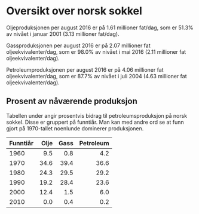 # Oversikt over norsk sokkel


Oljeproduksjonen per august 2016 er på 1.61 millioner fat/dag, som er 51.3% av nivået i januar 2001 (3.13 millioner fat/dag).

Gassproduksjonen per august 2016 er på 2.07 millioner fat oljeekvivalenter/dag, som er 98.0% av nivået i mai 2016 (2.11 millioner fat oljeekvivalenter/dag).

Petroleumproduksjonen per august 2016 er på 4.06 millioner fat oljeekvivalenter/dag, som er 87.7% av nivået i juli 2004 (4.63 millioner fat oljeekvivalenter/dag).


## Prosent av nåværende produksjon

Tabellen under angir prosentvis bidrag til petroleumsproduksjon på norsk sokkel. 
Disse er gruppert på funntiår.
Man kan med andre ord se at funn gjort på 1970-tallet noenlunde dominerer produksjonen. 


| Funntiår | Olje | Gass | Petroleum |
| ---- | ---: | ---: | ---: |
| 1960 | 9.5 | 0.8 | 4.2 |
| 1970 | 34.6 | 39.4 | 36.6 |
| 1980 | 24.3 | 29.5 | 29.2 |
| 1990 | 19.2 | 28.4 | 23.6 |
| 2000 | 12.4 | 1.5 | 6.0 |
| 2010 | 0.0 | 0.4 | 0.2 |
